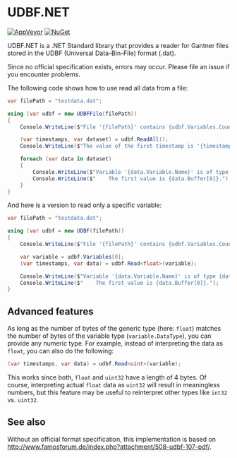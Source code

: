 # UDBF.NET

[![AppVeyor](https://ci.appveyor.com/api/projects/status/github/apollo3zehn/udbf.net?svg=true)](https://ci.appveyor.com/project/Apollo3zehn/udbf-net) [![NuGet](https://img.shields.io/nuget/vpre/UDBF.NET.svg?label=Nuget)](https://www.nuget.org/packages/UDBF.NET)

UDBF.NET is a .NET Standard library that provides a reader for Gantner files stored in the UDBF (Universal Data-Bin-File) format (.dat).

Since no official specification exists, errors may occur. Please file an issue if you encounter problems.

The following code shows how to use read all data from a file:

```cs
var filePath = "testdata.dat";

using (var udbf = new UDBFFile(filePath))
{
    Console.WriteLine($"File '{filePath}' contains {udbf.Variables.Count} variables.");

    (var timestamps, var dataset) = udbf.ReadAll();
    Console.WriteLine($"The value of the first timestamp is '{timestamps[0].ToString()}'");

    foreach (var data in dataset)
    {
        Console.WriteLine($"Variable '{data.Variable.Name}' is of type {data.Variable.DataType}.");
        Console.WriteLine($"    The first value is {data.Buffer[0]}.");
    }
}
```

And here is a version to read only a specific variable:

```cs
var filePath = "testdata.dat";

using (var udbf = new UDBF(filePath))
{
    Console.WriteLine($"File '{filePath}' contains {udbf.Variables.Count} variables.");

    var variable = udbf.Variables[0];
    (var timestamps, var data) = udbf.Read<float>(variable);

    Console.WriteLine($"Variable '{data.Variable.Name}' is of type {data.Variable.DataType}.");
    Console.WriteLine($"    The first value is {data.Buffer[0]}.");
}
```

## Advanced features

As long as the number of bytes of the generic type (here: ```float```) matches the number of bytes of the variable type (```variable.DataType```), you can provide any numeric type. For example, instead of interpreting the data as ```float```, you can also do the following:

```cs
(var timestamps, var data) = udbf.Read<uint>(variable);
```

This works since both, ```float``` and ```uint32``` have a length of 4 bytes. Of course, interpreting actual ```float``` data as ```uint32``` will result in meaningless numbers, but this feature may be useful to reinterpret other types like ```int32``` vs. ```uint32```.

## See also

Without an official format specification, this implementation is based on http://www.famosforum.de/index.php?attachment/508-udbf-107-pdf/.
